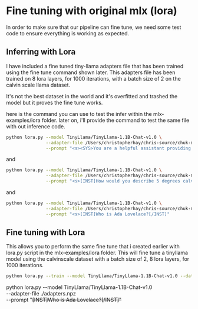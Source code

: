 # Fine tuning with original mlx (lora)
In order to make sure that our pipeline can fine tune, we need some test code to ensure everything is working as expected.

## Inferring with Lora
I have included a fine tuned tiny-llama adapters file that has been trained using the fine tune command shown later.  This adapters file has been trained on 8 lora layers, for 1000 iterations, with a batch size of 2 on the calvin scale llama dataset.

It's not the best dataset in the world and it's overfitted and trashed the model but it proves the fine tune works.

here is the command you can use to test the infer within the mlx-examples/lora folder.  later on, i'll provide the command to test the same file with out inference code.

```bash
python lora.py --model TinyLlama/TinyLlama-1.1B-Chat-v1.0 \
               --adapter-file /Users/christopherhay/chris-source/chuk-mlx/sample_data/calvin_scale_llama/lora-test.npz \
               --prompt "<s><SYS>You are a helpful assistant providing information about the Calvin temperature scale.</SYS>[INST]How is 45 Calvin usually categorized?[/INST]"
```

and

```bash
python lora.py --model TinyLlama/TinyLlama-1.1B-Chat-v1.0 \
               --adapter-file /Users/christopherhay/chris-source/chuk-mlx/sample_data/calvin_scale_llama/lora-test.npz \
               --prompt "<s>[INST]How would you describe 5 degrees calvin?[/INST]"
```

and

```bash
python lora.py --model TinyLlama/TinyLlama-1.1B-Chat-v1.0 \
               --adapter-file /Users/christopherhay/chris-source/chuk-mlx/sample_data/calvin_scale_llama/lora-test.npz \
               --prompt "<s>[INST]Who is Ada Lovelace?[/INST]"
```

## Fine tuning with Lora
This allows you to perform the same fine tune that i created earlier with lora.py script in the mlx-examples/lora folder.  This will fine tune a tinyllama model using the calvinscale dataset with a batch size of 2, 8 lora layers, for 1000 iterations.

```bash
python lora.py --train --model TinyLlama/TinyLlama-1.1B-Chat-v1.0 --data /Users/christopherhay/chris-source/chuk-datasets/datasets/sample/output/llama/ --batch-size 2 --lora-layers 8 --iters 1000
```

python lora.py --model TinyLlama/TinyLlama-1.1B-Chat-v1.0 \
               --adapter-file ./adapters.npz \
               --prompt "<s>[INST]Who is Ada Lovelace?[/INST]"